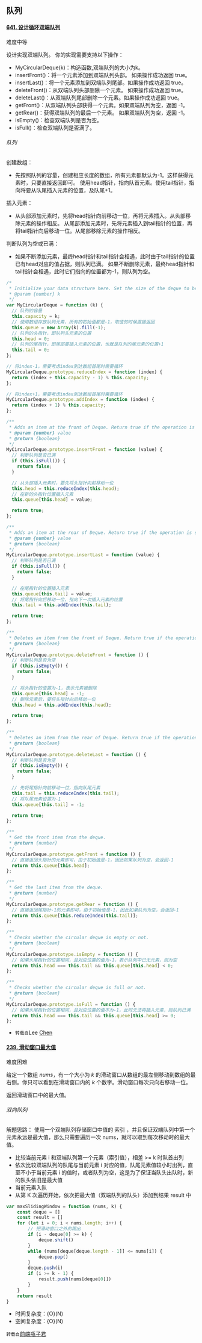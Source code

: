 ## 队列

#### [641. 设计循环双端队列](https://leetcode-cn.com/problems/design-circular-deque/)

难度中等

设计实现双端队列。
你的实现需要支持以下操作：

- MyCircularDeque(k)：构造函数,双端队列的大小为k。
- insertFront()：将一个元素添加到双端队列头部。 如果操作成功返回 true。
- insertLast()：将一个元素添加到双端队列尾部。如果操作成功返回 true。
- deleteFront()：从双端队列头部删除一个元素。 如果操作成功返回 true。
- deleteLast()：从双端队列尾部删除一个元素。如果操作成功返回 true。
- getFront()：从双端队列头部获得一个元素。如果双端队列为空，返回 -1。
- getRear()：获得双端队列的最后一个元素。 如果双端队列为空，返回 -1。
- isEmpty()：检查双端队列是否为空。
- isFull()：检查双端队列是否满了。

###### 队列

创建数组：

- 先按照队列的容量，创建相应长度的数组，所有元素都默认为-1。这样获得元素时，只要直接返回即可。
  使用head指针，指向队首元素。使用tail指针，指向将要从队尾插入元素的位置，及队尾+1。

插入元素：

- 从头部添加元素时，先将head指针向前移动一位，再将元素插入。从头部移除元素的操作相反。
  从尾部添加元素时，先将元素插入到tail指针的位置，再将tail指针向后移动一位。从尾部移除元素的操作相反。

判断队列为空或已满：

- 如果不断添加元素，最终head指针和tail指针会相遇，此时由于tail指针的位置已有head对应的值占据，则队列已满。
  如果不断删除元素，最终head指针和tail指针会相遇，此时它们指向的位置都为-1，则队列为空。

```js
/*
 * Initialize your data structure here. Set the size of the deque to be k.
 * @param {number} k
 */
var MyCircularDeque = function (k) {
  // 队列的容量
  this.capacity = k;
  // 使用数组存放队列元素，所有的初始值都是-1，取值的时候直接返回
  this.queue = new Array(k).fill(-1);
  // 队列的头指针，即队列头元素的位置
  this.head = 0;
  // 队列的尾指针，即尾部要插入元素的位置，也就是队列的尾元素的位置+1
  this.tail = 0;
};

// 将index-1，需要考虑index到达数组首尾时需要循环
MyCircularDeque.prototype.reduceIndex = function (index) {
  return (index + this.capacity - 1) % this.capacity;
};

// 将index+1，需要考虑index到达数组首尾时需要循环
MyCircularDeque.prototype.addIndex = function (index) {
  return (index + 1) % this.capacity;
};

/**
 * Adds an item at the front of Deque. Return true if the operation is successful.
 * @param {number} value
 * @return {boolean}
 */
MyCircularDeque.prototype.insertFront = function (value) {
  // 判断队列是否已满
  if (this.isFull()) {
    return false;
  }

  // 从头部插入元素时，要先将头指针向前移动一位
  this.head = this.reduceIndex(this.head);
  // 在新的头指针位置插入元素
  this.queue[this.head] = value;

  return true;
};

/**
 * Adds an item at the rear of Deque. Return true if the operation is successful.
 * @param {number} value
 * @return {boolean}
 */
MyCircularDeque.prototype.insertLast = function (value) {
  // 判断队列是否已满
  if (this.isFull()) {
    return false;
  }

  // 在尾指针的位置插入元素
  this.queue[this.tail] = value;
  // 将尾指针向后移动一位，指向下一次插入元素的位置
  this.tail = this.addIndex(this.tail);

  return true;
};

/**
 * Deletes an item from the front of Deque. Return true if the operation is successful.
 * @return {boolean}
 */
MyCircularDeque.prototype.deleteFront = function () {
  // 判断队列是否为空
  if (this.isEmpty()) {
    return false;
  }

  // 将头指针的值置为-1，表示元素被删除
  this.queue[this.head] = -1;
  // 删除元素后，要将头指针向后移动一位
  this.head = this.addIndex(this.head);

  return true;
};

/**
 * Deletes an item from the rear of Deque. Return true if the operation is successful.
 * @return {boolean}
 */
MyCircularDeque.prototype.deleteLast = function () {
  // 判断队列是否为空
  if (this.isEmpty()) {
    return false;
  }

  // 先将尾指针向前移动一位，指向队尾元素
  this.tail = this.reduceIndex(this.tail);
  // 将队尾元素设置为-1
  this.queue[this.tail] = -1;

  return true;
};

/**
 * Get the front item from the deque.
 * @return {number}
 */
MyCircularDeque.prototype.getFront = function () {
  // 直接返回头指针的元素即可，由于初始值是-1，因此如果队列为空，会返回-1
  return this.queue[this.head];
};

/**
 * Get the last item from the deque.
 * @return {number}
 */
MyCircularDeque.prototype.getRear = function () {
  // 直接返回尾指针-1的元素即可，由于初始值是-1，因此如果队列为空，会返回-1
  return this.queue[this.reduceIndex(this.tail)];
};

/**
 * Checks whether the circular deque is empty or not.
 * @return {boolean}
 */
MyCircularDeque.prototype.isEmpty = function () {
  // 如果头尾指针的位置相同，且对应位置的值为-1，表示队列中已无元素，则为空
  return this.head === this.tail && this.queue[this.head] < 0;
};

/**
 * Checks whether the circular deque is full or not.
 * @return {boolean}
 */
MyCircularDeque.prototype.isFull = function () {
  // 如果头尾指针的位置相同，且对应位置的值不为-1，此时无法再插入元素，则队列已满
  return this.head === this.tail && this.queue[this.head] >= 0;
};
```

- `转载自`Lee [Chen](https://leetcode-cn.com/problems/design-circular-deque/solution/leetcodeti-jie-641-she-ji-xun-huan-shuang-duan-d-2/)

#### [239. 滑动窗口最大值](https://leetcode-cn.com/problems/sliding-window-maximum/)

难度困难

给定一个数组 *nums*，有一个大小为 *k* 的滑动窗口从数组的最左侧移动到数组的最右侧。你只可以看到在滑动窗口内的 *k* 个数字。滑动窗口每次只向右移动一位。

返回滑动窗口中的最大值。

###### 双向队列

解题思路： 使用一个双端队列存储窗口中值的 索引 ，并且保证双端队列中第一个元素永远是最大值，那么只需要遍历一次 nums，就可以取到每次移动时的最大值。

- 比较当前元素 i 和双端队列第一个元素（索引值），相差 >= k 时队首出列
- 依次比较双端队列的队尾与当前元素 i 对应的值，队尾元素值较小时出列，直至不小于当前元素 i 的值时，或者队列为空，这是为了保证当队头出队时，新的队头依旧是最大值
- 当前元素入队
- 从第 K 次遍历开始，依次把最大值（双端队列的队头）添加到结果 result 中

```js
var maxSlidingWindow = function (nums, k) {
    const deque = []
    const result = []
    for (let i = 0; i < nums.length; i++) {
        // 把滑动窗口之外的踢出
        if (i - deque[0] >= k) {
            deque.shift()
        }
        while (nums[deque[deque.length - 1]] <= nums[i]) {
            deque.pop()
        }
        deque.push(i)
        if (i >= k - 1) {
            result.push(nums[deque[0]])
        }
    }
    return result
}
```

- 时间复杂度：{O}(N)
- 空间复杂度：{O}(N)

`转载自`[前端瓶子君](https://leetcode-cn.com/problems/sliding-window-maximum/solution/javascriptjie-leetcodehua-dong-chuang-kou-zui-da-z/)